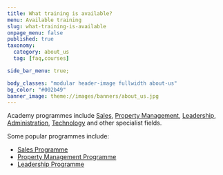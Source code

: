 ```yaml
---
title: What training is available?
menu: Available training
slug: what-training-is-available
onpage_menu: false
published: true
taxonomy:
  category: about_us
  tag: [faq,courses]

side_bar_menu: true;

body_classes: "modular header-image fullwidth about-us"
bg_color: "#002b49"
banner_image: theme://images/banners/about_us.jpg
---
```


Academy programmes include [Sales](/courses/sales), [Property Management](/courses/property-management), [Leadership](/courses/leadership), [Administration](/courses/office-administrator-programme), [Technology](/courses/technology) and other specialist fields.

Some popular programmes include:

- [Sales Programme](/courses/sales/sales-programme)
- [Property Management Programme](/courses/property-management/property-management-programme)
- [Leadership Programme](/courses/leadership/leadership-programme)

